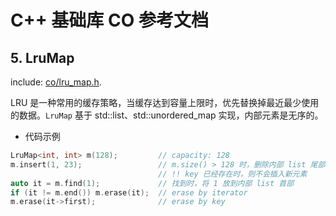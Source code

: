 # C++ 基础库 CO 参考文档

## 5. LruMap

include: [co/lru_map.h](https://github.com/idealvin/co/blob/master/include/co/lru_map.h).

LRU 是一种常用的缓存策略，当缓存达到容量上限时，优先替换掉最近最少使用的数据。`LruMap` 基于 std::list、std::unordered_map 实现，内部元素是无序的。

- 代码示例

```cpp
LruMap<int, int> m(128);         // capacity: 128
m.insert(1, 23);                 // m.size() > 128 时，删除内部 list 尾部的元素(最近最少使用)
                                 // !! key 已经存在时，则不会插入新元素
auto it = m.find(1);             // 找到时，将 1 放到内部 list 首部
if (it != m.end()) m.erase(it);  // erase by iterator
m.erase(it->first);              // erase by key
```
